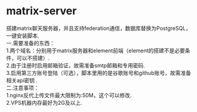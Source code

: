 # matrix-server
搭建matrix聊天服务器，并且支持federation通信，数据库替换为PostgreSQL，一键安装脚本.                                                                             
一.需要准备的东西：                                                                                                                             
1.两个域名：分别用于matrix服务器和element前端（element的搭建不是必要条件，可以不搭建）.                                                                                                   
2.由于注册时启用邮箱验证，故需准备smtp邮箱和专用密码.                                                                                             
3.启用第三方账号登陆（可选），脚本里用的是谷歌账号和github账号，故需准备相关api密钥  .                                                               
二.注意事项：                                                                                                                                  
1.nginx反代上传文件最大限制为:50M，这个可以修改.                                                                                             
2.VPS机器内存最好为2G及以上.



